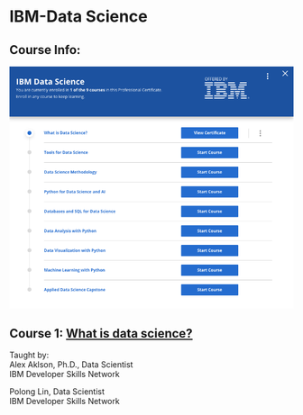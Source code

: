 # IBM-Data Science

## Course Info:   
![courseinfo](IBM_DataScience.png)


## Course 1: [What is data science?](https://github.com/kk289/IBM-Data-Science/tree/master/Course%201_What%20is%20Data%20Science%3F)       
Taught by:    
Alex Aklson, Ph.D., Data Scientist    
IBM Developer Skills Network    

Polong Lin, Data Scientist    
IBM Developer Skills Network    

